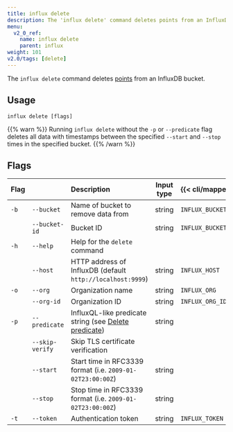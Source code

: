 ```yaml
---
title: influx delete
description: The 'influx delete' command deletes points from an InfluxDB bucket.
menu:
  v2_0_ref:
    name: influx delete
    parent: influx
weight: 101
v2.0/tags: [delete]
---
```


The `influx delete` command deletes [points](/v2.0/reference/glossary/#point)
from an InfluxDB bucket.

## Usage
```
influx delete [flags]
```

{{% warn %}}
Running `influx delete` without the `-p` or `--predicate` flag deletes all data with
timestamps between the specified `--start` and `--stop` times in the specified bucket.
{{% /warn %}}

## Flags
| Flag |                 | Description                                                                                      | Input type | {{< cli/mapped >}}   |
|:---- |:---             |:-----------                                                                                      |:----------:|:------------------   |
| `-b` | `--bucket`      | Name of bucket to remove data from                                                               | string     | `INFLUX_BUCKET_NAME` |
|      | `--bucket-id`   | Bucket ID                                                                                        | string     | `INFLUX_BUCKET_ID`   |
| `-h` | `--help`        | Help for the `delete` command                                                                    |            |                      |
|      | `--host`        | HTTP address of InfluxDB (default `http://localhost:9999`)                                       | string     | `INFLUX_HOST`        |
| `-o` | `--org`         | Organization name                                                                                | string     | `INFLUX_ORG`         |
|      | `--org-id`      | Organization ID                                                                                  | string     | `INFLUX_ORG_ID`      |
| `-p` | `--predicate`   | InfluxQL-like predicate string (see [Delete predicate](/v2.0/reference/syntax/delete-predicate)) | string     |                      |
|      | `--skip-verify` | Skip TLS certificate verification                                                                |            |                      |
|      | `--start`       | Start time in RFC3339 format (i.e. `2009-01-02T23:00:00Z`)                                       | string     |                      |
|      | `--stop`        | Stop time in RFC3339 format (i.e. `2009-01-02T23:00:00Z`)                                        | string     |                      |
| `-t` | `--token`       | Authentication token                                                                             | string     | `INFLUX_TOKEN`       |
